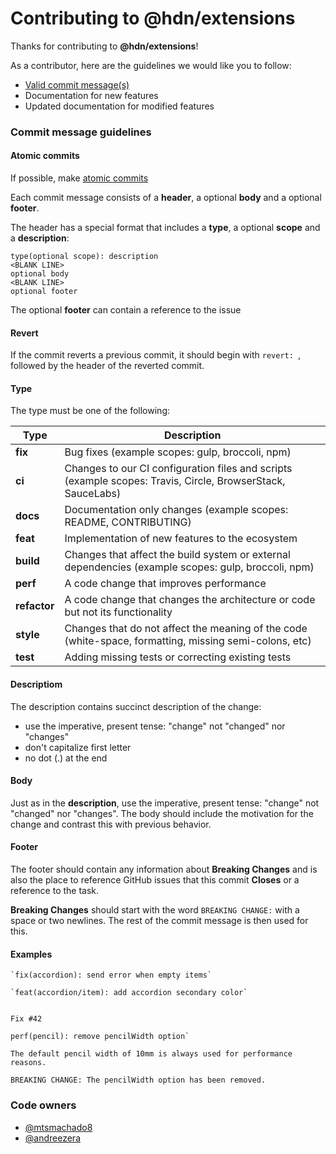 # Contributing to @hdn/extensions
Thanks for contributing to **@hdn/extensions**!

As a contributor, here are the guidelines we would like you to follow:
- [Valid commit message(s)](#commit-message-guidelines)
- Documentation for new features
- Updated documentation for modified features

### Commit message guidelines

#### Atomic commits

If possible, make [atomic commits](https://en.wikipedia.org/wiki/Atomic_commit)

Each commit message consists of a **header**, a optional **body** and a optional **footer**.

The header has a special format that includes a **type**, a optional **scope** and a **description**:
```commit
type(optional scope): description
<BLANK LINE>
optional body
<BLANK LINE>
optional footer
```

The optional **footer** can contain a reference to the issue

#### Revert

If the commit reverts a previous commit, it should begin with `revert: `, followed by the header of the reverted commit.

#### Type

The type must be one of the following:

| Type         | Description                                                                                                 |
|--------------|-------------------------------------------------------------------------------------------------------------|
| **fix**      | Bug fixes (example scopes: gulp, broccoli, npm)         																	  |
| **ci**       | Changes to our CI configuration files and scripts (example scopes: Travis, Circle, BrowserStack, SauceLabs) |
| **docs**     | Documentation only changes (example scopes: README, CONTRIBUTING)                                           |
| **feat**     | Implementation of new features to the ecosystem                                                             |
| **build**    | Changes that affect the build system or external dependencies (example scopes: gulp, broccoli, npm)         |
| **perf**     | A code change that improves performance                                                                     |
| **refactor** | A code change that changes the architecture or code but not its functionality                               |
| **style**    | Changes that do not affect the meaning of the code (white-space, formatting, missing semi-colons, etc)      |
| **test**     | Adding missing tests or correcting existing tests																			  |

#### Descriptiom

The description contains succinct description of the change:

- use the imperative, present tense: "change" not "changed" nor "changes"
- don't capitalize first letter
- no dot (.) at the end

#### Body
Just as in the **description**, use the imperative, present tense: "change" not "changed" nor "changes".
The body should include the motivation for the change and contrast this with previous behavior.

#### Footer
The footer should contain any information about **Breaking Changes** and is also the place to reference GitHub issues that this commit **Closes** or a reference to the task.

**Breaking Changes** should start with the word `BREAKING CHANGE:` with a space or two newlines. The rest of the commit message is then used for this.

#### Examples

```commit
`fix(accordion): send error when empty items`
```

```commit
`feat(accordion/item): add accordion secondary color`


Fix #42
```

```commit
perf(pencil): remove pencilWidth option`

The default pencil width of 10mm is always used for performance reasons.

BREAKING CHANGE: The pencilWidth option has been removed.
```

### Code owners
* [@mtsmachado8](https://github.com/mtsmachado8)
* [@andreezera](https://github.com/andreezera)
